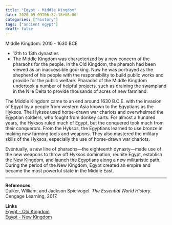```yaml
---
title: "Egypt - Middle Kingdom"
date: 2020-05-09T06:32:18+08:00
categories: ["history"]
tags: ["ancient egypt"]
draft: false
---
```


Middle Kingdom: 2010 - 1630 BCE
- 12th to 13th dynasties
- The Middle Kingdom was characterized by a new concern of the pharaohs for the people. In the Old Kingdom, the pharaoh had been viewed as an inaccessible god-king. Now he was portrayed as the shepherd of his people with the responsibility to build public works and provide for the public welfare. Pharaohs of the Middle Kingdom undertook a number of helpful projects, such as draining the swampland in the Nile Delta to provide thousands of acres of new farmland.

The Middle Kingdom came to an end around 1630 B.C.E. with the invasion of Egypt by a people from western Asia known to the Egyptians as the Hyksos. The Hyksos used horse-drawn war chariots and overwhelmed the Egyptian soldiers, who fought from donkey carts. For almost a hundred years, the Hyksos ruled much of Egypt, but the conquered took much from their conquerors. From the Hyksos, the Egyptians learned to use bronze in making new farming tools and weapons. They also mastered the military skills of the Hyksos, especially the use of horse-drawn war chariots.

Eventually, a new line of pharaohs—the eighteenth dynasty—made use of the new weapons to throw off Hyksos domination, reunite Egypt, establish the New Kingdom, and launch the Egyptians along a new militaristic path. During the period of the New Kingdom, Egypt created an empire and became the most powerful state in the Middle East. 

---
**References**  
Duiker, William, and Jackson Spielvogel. *The Essential World History*. Cengage Learning, 2017.

**Links**  
[Egypt - Old Kingdom](../egypt-old-kingdom/)  
[Egypt - New Kingdom](../egypt-new-kingdom/)
